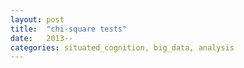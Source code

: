 ```yaml
---
layout: post
title:  "chi-square tests"
date:   2013--
categories: situated_cognition, big_data, analysis
---
```


![]()

